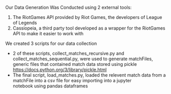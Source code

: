 Our Data Generation Was Conducted using 2 external tools:
  1) The RiotGames API provided by Riot Games, the developers of League of Legends
  2) Cassiopeia, a third party tool developed as a wrapper for the RiotGames API to make it easier to work with

We created 3 scripts for our data collection
  - 2 of these scripts, collect_matches_recursive.py and collect_matches_sequential.py, were used to generate matchFiles, generic files       that contained match data stored using pickle https://docs.python.org/3/library/pickle.html
  - The final script, load_matches.py, loaded the relevent match data from a matchFile into a csv file for easy importing into a jupyter  
    notebook using pandas dataframes
